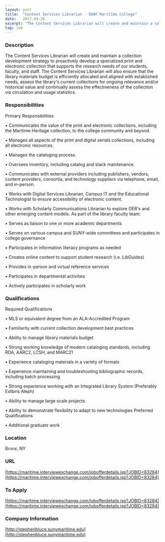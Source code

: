 ```yaml
---
layout: post
title:  "Content Services Librarian - SUNY Maritime College"
date:   2017-04-20
excerpt: "The Content Services Librarian will create and maintain a collection development strategy to proactively develop a specialized print and electronic collection that supports the research needs of our students, faculty, and staff. The Content Services Librarian will also ensure that the library materials budget is efficiently allocated and aligned with..."
tag: job
---
```


### Description   

The Content Services Librarian will create and maintain a collection development strategy to proactively develop a specialized print and electronic collection that supports the research needs of our students, faculty, and staff. The Content Services Librarian will also ensure that the library materials budget is efficiently allocated and aligned with established needs, assess the library's current collections for ongoing relevance and/or historical value and continually assess the effectiveness of the collection via circulation and usage statistics.


### Responsibilities   

Primary Responsibilities

• 	Communicates the value of the print and electronic collections, including the Maritime Heritage collection, to the college community and beyond.

• 	Manages all aspects of the print and digital serials collections, including all electronic resources.

• 	Manages the cataloging process.

• 	Oversees inventory, including catalog and stack maintenance.

• 	Communicates with external providers including publishers, vendors, content providers, consortia, and technology suppliers via telephone, email, and in-person.

• 	Works with Digital Services Librarian, Campus IT and the Educational Technologist to ensure accessibility of electronic content.

• 	Works with Scholarly Communications Librarian to explore OER's and other emerging content models.
As part of the library faculty team:

• 	Serves as liaison to one or more academic departments

• 	Serves on various campus and SUNY-wide committees and participates in college governance

• 	Participates in information literacy programs as needed

• 	Creates online content to support student research (i.e. LibGuides)

• 	Provides in-person and virtual reference services

• 	Participates in departmental activities

• 	Actively participates in scholarly work



### Qualifications   

Required Qualifications

• 	MLS or equivalent degree from an ALA-Accredited Program

• 	Familiarity with current collection development best practices

• 	Ability to manage library materials budget

• 	Strong working knowledge of modern cataloging standards, including RDA, AARC2, LCSH, and MARC21

• 	Experience cataloging materials in a variety of formats

• 	Experience maintaining and troubleshooting bibliographic records, including batch processing

• 	Strong experience working with an Integrated Library System (Preferably Exlibris Aleph)

• 	Ability to manage large scale projects

• 	Ability to demonstrate flexibility to adapt to new technologies
Preferred Qualifications

• 	Additional graduate work





### Location   

Bronx, NY


### URL   

[https://maritime.interviewexchange.com/jobofferdetails.jsp?JOBID=83284](https://maritime.interviewexchange.com/jobofferdetails.jsp?JOBID=83284)

### To Apply   

[https://maritime.interviewexchange.com/jobofferdetails.jsp?JOBID=83284](https://maritime.interviewexchange.com/jobofferdetails.jsp?JOBID=83284)


### Company Information   

[http://stephenbluce.sunymaritime.edu](http://stephenbluce.sunymaritime.edu)




